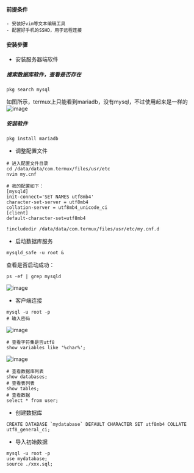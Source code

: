 #### 前提条件
  
    - 安装好vim等文本编辑工具
    - 配置好手机的SSHD，用于远程连接

#### 安装步骤
- 安装服务器端软件

##### 搜索数据库软件，查看是否存在

~~~
pkg search mysql
~~~
如图所示，termux上只能看到mariadb，没有mysql，不过使用起来是一样的
  ![image](https://github.com/light2001/MyDocs/assets/3821091/5c2b42ec-63e4-4c27-9c3e-906fbd46c76f)


##### 安装软件
~~~
pkg install mariadb
~~~
- 调整配置文件
~~~
# 进入配置文件目录
cd /data/data/com.termux/files/usr/etc
nvim my.cnf

# 我的配置如下：
[mysqld]
init-connect='SET NAMES utf8mb4'
character-set-server = utf8mb4
collation-server = utf8mb4_unicode_ci
[client]
default-character-set=utf8mb4

!includedir /data/data/com.termux/files/usr/etc/my.cnf.d
~~~

- 启动数据库服务
~~~
mysqld_safe -u root &
~~~
查看是否启动成功：
~~~
ps -ef | grep mysqld
~~~
![image](https://github.com/light2001/MyDocs/assets/3821091/347c3e6e-396c-498d-bafe-0dca03475b4e)

- 客户端连接
~~~
mysql -u root -p
# 输入密码
~~~
![image](https://github.com/light2001/MyDocs/assets/3821091/dc92ab20-3ccd-4b02-a0ed-d7672d47f024)
~~~
# 查看字符集是否utf8
show variables like '%char%';
~~~
![image](https://github.com/light2001/MyDocs/assets/3821091/02ccf0aa-1b06-4fa3-a308-287718653948)
~~~
# 查看数据库列表
show databases;
# 查看表列表
show tables;
# 查看数据
select * from user;
~~~
- 创建数据库
~~~
CREATE DATABASE `mydatabase` DEFAULT CHARACTER SET utf8mb4 COLLATE utf8_general_ci;
~~~

- 导入初始数据
~~~
mysql -u root -p
use mydatabase;
source ./xxx.sql;
~~~
